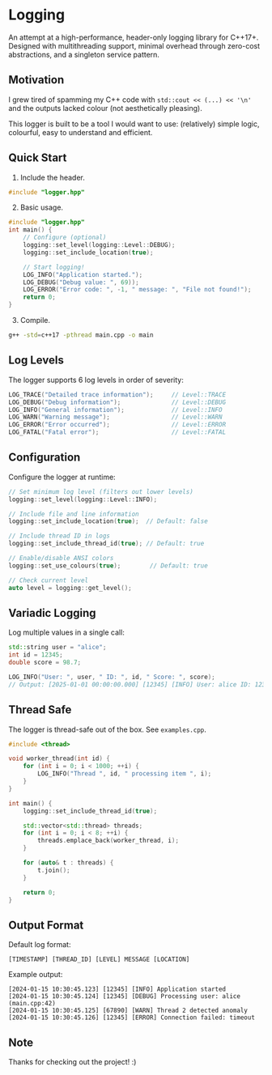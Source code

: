 # Logging

An attempt at a high-performance, header-only logging library for C++17+.
Designed with multithreading support, minimal overhead through zero-cost abstractions, and a singleton service pattern.

## Motivation

I grew tired of spamming my C++ code with `std::cout << (...) << '\n'` and the outputs lacked colour (not aesthetically pleasing).

This logger is built to be a tool I would want to use: (relatively) simple logic, colourful, easy to understand and efficient.

## Quick Start

1. Include the header.

```cpp
#include "logger.hpp"
```

2. Basic usage.

```cpp
#include "logger.hpp"
int main() {
    // Configure (optional)
    logging::set_level(logging::Level::DEBUG);
    logging::set_include_location(true);

    // Start logging!
    LOG_INFO("Application started.");
    LOG_DEBUG("Debug value: ", 69));
    LOG_ERROR("Error code: ", -1, " message: ", "File not found!");
    return 0;
}
```

3. Compile.

```bash
g++ -std=c++17 -pthread main.cpp -o main
```

## Log Levels

The logger supports 6 log levels in order of severity:

```cpp
LOG_TRACE("Detailed trace information");     // Level::TRACE
LOG_DEBUG("Debug information");              // Level::DEBUG
LOG_INFO("General information");             // Level::INFO
LOG_WARN("Warning message");                 // Level::WARN
LOG_ERROR("Error occurred");                 // Level::ERROR
LOG_FATAL("Fatal error");                    // Level::FATAL
```

## Configuration

Configure the logger at runtime:

```cpp
// Set minimum log level (filters out lower levels)
logging::set_level(logging::Level::INFO);

// Include file and line information
logging::set_include_location(true);  // Default: false

// Include thread ID in logs
logging::set_include_thread_id(true); // Default: true

// Enable/disable ANSI colors
logging::set_use_colours(true);        // Default: true

// Check current level
auto level = logging::get_level();
```

## Variadic Logging

Log multiple values in a single call:

```cpp
std::string user = "alice";
int id = 12345;
double score = 98.7;

LOG_INFO("User: ", user, " ID: ", id, " Score: ", score);
// Output: [2025-01-01 00:00:00.000] [12345] [INFO] User: alice ID: 12345 Score: 98.7
```

## Thread Safe

The logger is thread-safe out of the box. See `examples.cpp`.

```cpp
#include <thread>

void worker_thread(int id) {
    for (int i = 0; i < 1000; ++i) {
        LOG_INFO("Thread ", id, " processing item ", i);
    }
}

int main() {
    logging::set_include_thread_id(true);

    std::vector<std::thread> threads;
    for (int i = 0; i < 8; ++i) {
        threads.emplace_back(worker_thread, i);
    }

    for (auto& t : threads) {
        t.join();
    }

    return 0;
}
```

## Output Format

Default log format:

```text
[TIMESTAMP] [THREAD_ID] [LEVEL] MESSAGE [LOCATION]
```

Example output:

```text
[2024-01-15 10:30:45.123] [12345] [INFO] Application started
[2024-01-15 10:30:45.124] [12345] [DEBUG] Processing user: alice (main.cpp:42)
[2024-01-15 10:30:45.125] [67890] [WARN] Thread 2 detected anomaly
[2024-01-15 10:30:45.126] [12345] [ERROR] Connection failed: timeout
```

## Note

Thanks for checking out the project! :)
